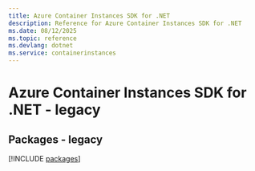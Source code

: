 ```yaml
---
title: Azure Container Instances SDK for .NET
description: Reference for Azure Container Instances SDK for .NET
ms.date: 08/12/2025
ms.topic: reference
ms.devlang: dotnet
ms.service: containerinstances
---
```

# Azure Container Instances SDK for .NET - legacy
## Packages - legacy
[!INCLUDE [packages](container-instances-index.md)]